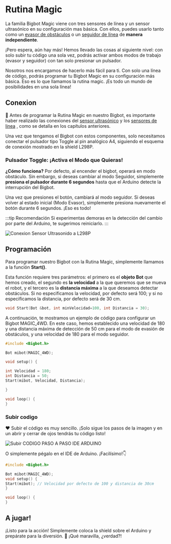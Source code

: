 # Rutina Magic
La familia Bigbot Magic viene con tres sensores de línea y un sensor ultrasónico en su configuración mas básica.  Con ellos, puedes usarlo tanto como un [evasor de obstáculos](/magic-4WD/evasor.md) o un [seguidor de línea](/magic-4WD/seguidor.md) de **manera independiente**. 

¡Pero espera, aún hay más! Hemos llevado las cosas al siguiente nivel: con solo subir tu código una sola vez, podrás activar ambos modos de trabajo (evasor y seguidor) con tan solo presionar un pulsador.

Nosotros nos encargamos de hacerlo más fácil para ti. Con solo una línea de código, podrás programar tu Bigbot Magic en su configuración más básica. Eso es lo que llamamos la rutina magic. ¡Es todo un mundo de posibilidades en una sola línea!

## Conexion 

🔗 Antes de programar la Rutina Magic en nuestro Bigbot, es importante haber realizado las conexiones del [sensor ultrasónico](/magic-4WD/evasor.md) y los [sensores de linea](/magic-4WD/seguidor.md) , como se detalla en los capítulos anteriores. 

Una vez que tengamos el Bigbot con estos componentes, solo necesitamos conectar el pulsador tipo Toggle al pin analógico A4, siguiendo el esquema de conexión mostrado en la shield L298P.

### Pulsador Toggle: ¡Activa el Modo que Quieras!

**¿Cómo funciona?** Por defecto, al encender el bigbot, operará en modo obstáculo. Sin embargo, si deseas cambiar al modo Seguidor, simplemente **presiona el pulsador durante 6 segundos** hasta que el Arduino detecte la interrupción del Bigbot.

Una vez que presiones el botón, cambiará al modo seguidor. Si deseas volver al estado inicial (Modo Evasor), simplemente presiona nuevamente el botón durante 6 segundos. ¡Eso es todo!

:::tip Recomendación
Si experimentas demoras en la detección del cambio por parte del Arduino, te sugerimos reiniciarlo.
:::

![Conexion Sensor Ultrasonido a L298P](/pulsador_magic.webp)
## Programación

Para programar nuestro Bigbot con la Rutina Magic, simplemente llamamos a la función **Start()**.

Esta función requiere tres parámetros: el primero es el **objeto Bot** que hemos creado, el segundo es **la velocidad** a la que queremos que se mueva el robot, y el tercero es la **distancia máxima** a la que deseamos detectar obstáculos. Si no especificamos la velocidad, por defecto será 100; y si no especificamos la distancia, por defecto será de 30 cm.
```c
void Start(Bot &bot, int minVelocidad=100, int Distancia = 30);
```

A continuación, te mostramos un ejemplo de código para configurar un Bigbot MAGIC_4WD. En este caso, hemos establecido una velocidad de 180 y una distancia máxima de detección de 50 cm para el modo de evasión de obstáculos, y una velocidad de 180 para el modo seguidor.
```c
#include <Bigbot.h>

Bot mibot(MAGIC_4WD);

void setup() {

int Velocidad = 180;
int Distancia = 50;
Start(mibot, Velocidad, Distancia);

}

void loop() {
}
```

### Subir codigo
❤ Subir el código es muy sencillo. ¡Solo sigue los pasos de la imagen y en un abrir y cerrar de ojos tendrás tu código listo!

![Subir CODIGO PASO A PASO IDE ARDUINO](/IDE_Magic.webp)

O simplemente pégalo en el IDE de Arduino. ¡Facilísimo!👇

```c
#include <Bigbot.h>

Bot mibot(MAGIC_4WD);
void setup() {
Start(mibot); // Velocidad por defecto de 100 y distancia de 30cm
}

void loop() {
}
```


## A jugar!
¡Listo para la acción! Simplemente coloca la shield sobre el  Arduino y prepárate para la diversión. 🎉 ¡Qué maravilla, ¿verdad?!

